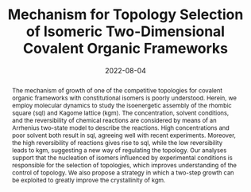 ---
title: Mechanism for Topology Selection of Isomeric Two-Dimensional Covalent Organic Frameworks
authors:
- 于向坤
- Huan-Yu Zhao
- Jun-Peng Li
- Xing-Ji Li
- Jian-Qun Yang
- 朱有亮
- Zhongyuan Lu
date: '2022-08-04'
doi: 10.1021/acs.jpclett.2c01743
publish_types: ['期刊文章']
publication: The Journal of Physical Chemistry Letters
publication_short: J. Phys. Chem. Lett.
abstract: The mechanism of growth of one of the competitive topologies  for covalent organic frameworks with constitutional isomers is poorly  understood. Herein, we employ molecular dynamics to study the  isoenergetic assembly of the rhombic square (sql) and Kagome lattice  (kgm). The concentration, solvent conditions, and the reversibility of  chemical reactions are considered by means of an Arrhenius two-state  model to describe the reactions. High concentrations and poor solvent  both result in sql, agreeing well with recent experiments. Moreover, the  high reversibility of reactions gives rise to sql, while the low  reversibility leads to kgm, suggesting a new way of regulating the  topology. Our analyses support that the nucleation of isomers influenced  by experimental conditions is responsible for the selection of  topologies, which improves understanding of the control of topology. We  also propose a strategy in which a two-step growth can be exploited to  greatly improve the crystallinity of kgm.
url_pdf: https://doi.org/10.1021/acs.jpclett.2c01743
---